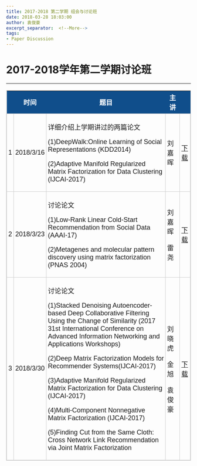 ```yaml
---
title: 2017-2018 第二学期 组会与讨论班
date: 2018-03-28 18:03:00
author: 袁俊豪
excerpt_separator:  <!--More-->
tags:
- Paper Discussion
---
```


# 2017-2018学年第二学期讨论班

<!-- more -->

---

<style type="text/css">
	table.tableizer-table {
		font-size: 18px;
		border: 1px solid #CCC; 
		font-family: Arial, Helvetica, sans-serif;
	} 
	.tableizer-table td {
		padding: 4px;
		margin: 3px;
		border: 1px solid #CCC;
	}
	.tableizer-table th {
		background-color: #104E8B; 
		color: #FFF;
		font-weight: bold;
	}
</style>

<table class="tableizer-table">
<thead><tr class="tableizer-firstrow"><th></th><th>时间</th><th>题目</th><th>主讲</th><th>&nbsp;</th></tr></thead><tbody>
 <tr><td>1</td><td>2018/3/16</td><td>
	<p>详细介绍上学期讲过的两篇论文</p>
	<p>(1)DeepWalk:Online Learning of Social Representations (KDD2014)</p>
	<p>(2)Adaptive Manifold Regularized Matrix Factorization for Data Clustering (IJCAI-2017)</p>
</td><td>刘嘉晖</td><td><a href="https://raw.githubusercontent.com/nkiip/nkiip.github.com/master/raw/meetings/2018-03-16.zip">下载</a></td></tr>
 <tr><td>2</td><td>2018/3/23</td><td>
	<p>讨论论文</p>
	<p>(1)Low-Rank Linear Cold-Start Recommendation from Social Data (AAAI-17)</p>
	<p>(2)Metagenes and molecular pattern discovery using matrix factorization (PNAS 2004)</p>
</td><td><p>刘嘉晖</p><p>雷尧</p></td><td><a href="https://raw.githubusercontent.com/nkiip/nkiip.github.com/master/raw/meetings/2018-03-23.zip">下载</a></td></tr>
<tr><td>3</td><td>2018/3/30</td><td>
	<p>讨论论文</p>
	<p>(1)Stacked Denoising Autoencoder-based Deep Collaborative Filtering Using the Change of Similarity (2017 31st International Conference on Advanced Information Networking and Applications Workshops)</p>
	<p>(2)Deep Matrix Factorization Models for Recommender Systems(IJCAI-2017)	</p>
	<p>(3)Adaptive Manifold Regularized Matrix Factorization for Data Clustering (IJCAI-2017)</p>
	<p>(4)Multi-Component Nonnegative Matrix Factorization (IJCAI-2017)</p>
	<p>(5)Finding Cut from the Same Cloth: Cross Network Link Recommendation via Joint Matrix Factorization</p>
</td><td><p>刘晓虎</p><p>金旭</p><p>袁俊豪</p></td><td><a href="https://raw.githubusercontent.com/nkiip/nkiip.github.com/master/raw/meetings/2018-03-30.zip">下载</a></td></tr>
</tbody></table>